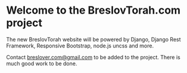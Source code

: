 Welcome to the BreslovTorah.com project
===============================================

The new BreslovTorah website will be powered by Django, Django Rest Framework, Responsive Bootstrap, node.js uncss and more.

Contact breslover.com@gmail.com to be added to the project.  There is much good work to be done.
